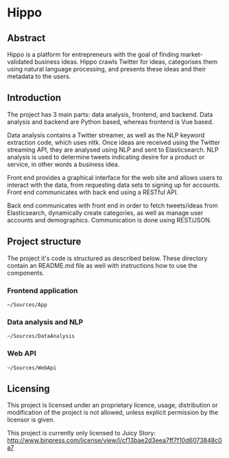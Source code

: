 # Hippo

## Abstract

Hippo is a platform for entrepreneurs with the goal of finding market-validated business ideas. Hippo crawls Twitter for ideas, categorises them using natural language processing, and presents these ideas and their metadata to the users.

## Introduction

The project has 3 main parts: data analysis, frontend, and backend. Data analysis and backend are Python based, whereas frontend is Vue based.

Data analysis contains a Twitter streamer, as well as the NLP keyword extraction code, which uses nltk. Once ideas are received using the Twitter streaming API, they are analysed using NLP and sent to Elasticsearch. NLP analysis is used to determine tweets indicating desire for a product or service, in other words a business idea.

Front end provides a graphical interface for the web site and allows users to interact with the data, from requesting data sets to signing up for accounts. Front end communicates with back end using a RESTful API.

Back end communicates with front end in order to fetch tweets/ideas from Elasticsearch, dynamically create categories, as well as manage user accounts and demographics. Communication is done using REST/JSON.

## Project structure

The project it's code is structured as described below. These directory contain an README.md file as well with instructions how to use the components.

### Frontend application
`~/Sources/App`

### Data analysis and NLP
`~/Sources/DataAnalysis`

### Web API
`~/Sources/WebApi`

## Licensing 

This project is licensed under an proprietary licence, usage, distribution or modification of the project is not allowed, unless explicit permission by the licensor is given.

This project is currently only licensed to Juicy Story: http://www.binpress.com/license/view/l/cf13bae2d3eea7ff7f10d6073848c0a7

